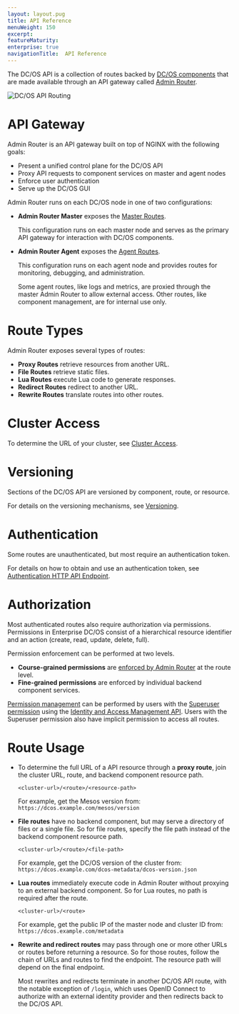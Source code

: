 ```yaml
---
layout: layout.pug
title: API Reference
menuWeight: 150
excerpt:
featureMaturity:
enterprise: true
navigationTitle:  API Reference
---
```


The DC/OS API is a collection of routes backed by [DC/OS components](/docs/1.9/overview/architecture/components/) that are made available through an API gateway called [Admin Router](/docs/1.9/overview/architecture/components/#admin-router).

<!-- Use html img for horizontal centering -->
<img src="/docs/1.9/img/dcos-api-routing.png" alt="DC/OS API Routing" style="display:block;margin:0 auto"/>


# API Gateway

Admin Router is an API gateway built on top of NGINX with the following goals:

- Present a unified control plane for the DC/OS API
- Proxy API requests to component services on master and agent nodes
- Enforce user authentication
- Serve up the DC/OS GUI

Admin Router runs on each DC/OS node in one of two configurations:

- **Admin Router Master** exposes the [Master Routes](/docs/1.9/api/master-routes/).

  This configuration runs on each master node and serves as the primary API gateway for interaction with DC/OS components.

- **Admin Router Agent** exposes the [Agent Routes](/docs/1.9/api/agent-routes/).

  This configuration runs on each agent node and provides routes for monitoring, debugging, and administration.

  Some agent routes, like logs and metrics, are proxied through the master Admin Router to allow external access.
Other routes, like component management, are for internal use only.


# Route Types

Admin Router exposes several types of routes:

- **Proxy Routes** retrieve resources from another URL.
- **File Routes** retrieve static files.
- **Lua Routes** execute Lua code to generate responses.
- **Redirect Routes** redirect to another URL.
- **Rewrite Routes** translate routes into other routes.


# Cluster Access

To determine the URL of your cluster, see [Cluster Access](/docs/1.9/api/access/).


# Versioning

Sections of the DC/OS API are versioned by component, route, or resource.

For details on the versioning mechanisms, see [Versioning](/docs/1.9/api/versioning/).


# Authentication

Some routes are unauthenticated, but most require an authentication token.

For details on how to obtain and use an authentication token, see [Authentication HTTP API Endpoint](/docs/1.9/security/iam-api/).


# Authorization

Most authenticated routes also require authorization via permissions. Permissions in Enterprise DC/OS consist of a hierarchical resource identifier and an action (create, read, update, delete, full).

Permission enforcement can be performed at two levels.

- **Course-grained permissions** are [enforced by Admin Router](/docs/1.9/security/perms-reference/#admin-router) at the route level.
- **Fine-grained permissions** are enforced by individual backend component services.

[Permission management](/docs/1.9/security/permissions/) can be performed by users with the [Superuser permission](/docs/1.9/security/permissions/superuser-perm/) using the [Identity and Access Management API](/docs/1.9/security/iam-api/). Users with the Superuser permission also have implicit permission to access all routes.


# Route Usage

- To determine the full URL of a API resource through a **proxy route**, join the cluster URL, route, and backend component resource path.

    ```
    <cluster-url>/<route>/<resource-path>
    ```

    For example, get the Mesos version from: `https://dcos.example.com/mesos/version`

- **File routes** have no backend component, but may serve a directory of files or a single file. So for file routes, specify the file path instead of the backend component resource path.

    ```
    <cluster-url>/<route>/<file-path>
    ```

    For example, get the DC/OS version of the cluster from: `https://dcos.example.com/dcos-metadata/dcos-version.json`

- **Lua routes** immediately execute code in Admin Router without proxying to an external backend component. So for Lua routes, no path is required after the route.

    ```
    <cluster-url>/<route>
    ```

     For example, get the public IP of the master node and cluster ID from: `https://dcos.example.com/metadata`

- **Rewrite and redirect routes** may pass through one or more other URLs or routes before returning a resource. So for those routes, follow the chain of URLs and routes to find the endpoint. The resource path will depend on the final endpoint.

    Most rewrites and redirects terminate in another DC/OS API route, with the notable exception of `/login`, which uses OpenID Connect to authorize with an external identity provider and then redirects back to the DC/OS API.
